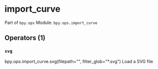 # import_curve

Part of `bpy.ops`
Module: `bpy.ops.import_curve`

## Operators (1)

### `svg`

bpy.ops.import_curve.svg(filepath="", filter_glob="*.svg")
Load a SVG file
